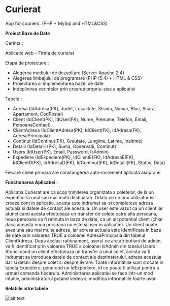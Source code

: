# Curierat
App for couriers. (PHP + MySql and HTML&CSS)

**Proiect Baze de Date**

Cerinta :

Aplicatie web – Firma de curierat

Etapa de proiectare :

- Alegerea mediului de dezvoltare (Server Apache 2.4)
- Alegerea limbajului de programare (PHP (5.4) + HTML &amp; CSS)
- Proiectarea si implementarea bazei de date
- Indeplinirea cerintelor prin crearea propriu-zisa a aplicatiei

Tabele :

- Adresa  (IdAdresa(PK), Judet, Localitate, Strada, Numar, Bloc, Scara, Apartament, CodPostal)
- Client (IdClient(PK), IdUser(FK), Nume, Prenume, Telefon, Email, PersoanaContact)
- ClientAdresa (IdClientAdresa(PK), IdClient(FK), IdAdresa(FK), AdresaPrincipala)
- Continut (IdContinut(PK), Greutate, Lungime, Latime, Inaltime)
- Detalii (IdDetalii (PK), Suma, Observatii, Continut)
- Users (IdUser(PK), Email, Password, IsAdmin)
- Expediere (IdExpediere(PK), IdClientE(FK), IdAdresaE(FK), IdClientD(FK), IdAdresaD(FK), IdContinut(FK), IdDetalii(FK), Status, Data)

Fiecare cheie primara are constangerea auto-increment aplicata asupra ei

**Functionarea Aplicatiei :**

Aplicatia Curierat are ca scop trimiterea organizata a coletelor, de la un expeditor la unul sau mai multi destinatari. Odata ce un nou utilizator isi creaza cont in aplicatie, acesta este indrumat sa-si completeze adresa actuala si datele de contact ale acestuia. Un user este vazut ca un client iar atunci cand acesta efectueaza un transfer de colete catre alta persoana, noua persoana va fi retinuta in baza de date, ca un alt potential client (chiar daca aceasta noua persoana nu este si user in aplicatie). Un client poate avea una sau mai multe adrese, iar adresa actuala este identificata in baza de date prin valoarea TRUE a coloanei AdresaPrincipala din tabelul ClientAdresa. Dupa acelasi rationament, userul ce are atributiuni de admin, va fi identificat prin valoarea TRUE a coloanei IsAdmin din tabelul Users . Atunci cand un client efectueaza un transfer a unui colet, acesta va fi indrumat sa introduca datele de contact ale destinatarului, adresa acestuia dar si detalii despre colet si despre livrare. Toate informatiile sunt stocate in tabela Expediere, generand un IdExpediere, id ce poate fi utilizat pentru a urmari comanda fiecaruia. Administrarea aplicatiei se face intr-un mod intuitiv, administratorul putand vedea si modifica informatiile foarte usor.

**Relatiile intre tabele**

![alt text](https://i.ibb.co/RpnRbQ2/baza-de-date.png)


